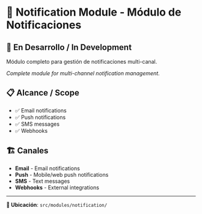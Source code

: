 # 📢 Notification Module - Módulo de Notificaciones

## 🚧 En Desarrollo / In Development

Módulo completo para gestión de notificaciones multi-canal.

*Complete module for multi-channel notification management.*

## 📋 Alcance / Scope

- ✅ Email notifications
- ✅ Push notifications
- ✅ SMS messages
- ✅ Webhooks

## 🏗️ Canales

- **Email** - Email notifications
- **Push** - Mobile/web push notifications
- **SMS** - Text messages
- **Webhooks** - External integrations

---

**📍 Ubicación**: `src/modules/notification/` 